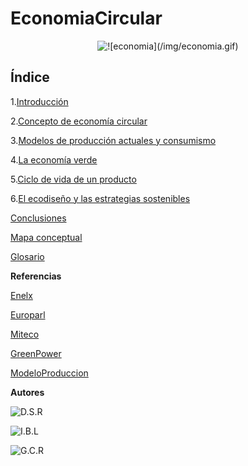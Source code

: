 # EconomiaCircular

<p align="center">
  <img src="/img/economia.gif" alt="![economia](/img/economia.gif)"/>
</p>

## Índice


1.[Introducción](Introduccion.md)


2.[Concepto de economía circular](Concepto.md)


3.[Modelos de producción actuales y consumismo](Modelos.md)


4.[La economía verde](EconomiaVerde.md)


5.[Ciclo de vida de un producto](Ciclo.md)


6.[El ecodiseño y las estrategias sostenibles](Ecodiseño.md)


[Conclusiones](Conclusiones.md)


[Mapa conceptual](MapaConceptual.md)


[Glosario](Glosario.md)


**Referencias**


[Enelx](https://corporate.enelx.com/es/question-and-answers/what-is-green-economy)

[Europarl](https://www.europarl.europa.eu/topics/es/article/20151201STO05603/economia-circular-definicion-importancia-y-beneficios)

[Miteco](https://www.miteco.gob.es/es/calidad-y-evaluacion-ambiental/temas/economia-circular.html)

[GreenPower](https://www.enelgreenpower.com/es/learning-hub/desarrollo-sostenible/economia-circular)

[ModeloProduccion](https://www.researchgate.net/publication/351029276_El_modelo_de_produccion_y_consumo_en_los_ultimos_20_anos_Una_revision_de_la_aproximacion_y_las_alternativas)


**Autores**

![D.S.R](https://github.com/JohnDSil/EconomiaCircular)

![I.B.L](https://github.com/IvanBL8/EconomiaCircular)

![G.C.R](https://github.com/Guille98-ASIR/EconomiaCircular)
